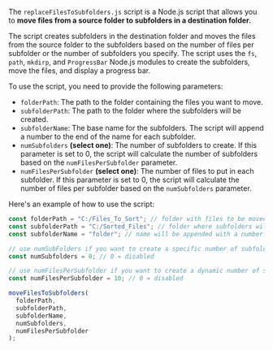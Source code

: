 The `replaceFilesToSubfolders.js` script is a Node.js script that allows you to **move files from a source folder to subfolders in a destination folder.**

The script creates subfolders in the destination folder and moves the files from the source folder to the subfolders based on the number of files per subfolder or the number of subfolders you specify. The script uses the `fs`, `path`, `mkdirp`, and `ProgressBar` Node.js modules to create the subfolders, move the files, and display a progress bar. 

To use the script, you need to provide the following parameters:

- `folderPath`: The path to the folder containing the files you want to move.
- `subfolderPath`: The path to the folder where the subfolders will be created.
- `subfolderName`: The base name for the subfolders. The script will append a number to the end of the name for each subfolder.
- `numSubfolders` **(select one)**: The number of subfolders to create. If this parameter is set to 0, the script will calculate the number of subfolders based on the `numFilesPerSubfolder` parameter.
- `numFilesPerSubfolder` **(select one)**: The number of files to put in each subfolder. If this parameter is set to 0, the script will calculate the number of files per subfolder based on the `numSubfolders` parameter.

Here's an example of how to use the script:

```javascript
const folderPath = "C:/Files_To_Sort"; // folder with files to be moved
const subfolderPath = "C:/Sorted_Files"; // folder where subfolders will be created (Must exist before running script)
const subfolderName = "folder"; // name will be appended with a number: folder-0, folder-1, etc.

// use numSubFolders if you want to create a specific number of subfolders
const numSubfolders = 0; // 0 = disabled

// use numFilesPerSubfolder if you want to create a dynamic number of subfolders
const numFilesPerSubfolder = 10; // 0 = disabled

moveFilesToSubfolders(
  folderPath,
  subfolderPath,
  subfolderName,
  numSubfolders,
  numFilesPerSubfolder
);
```

